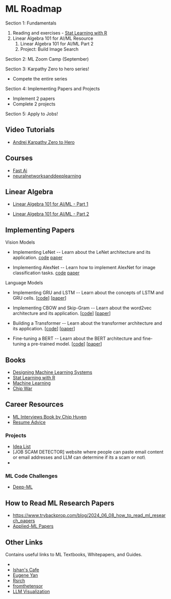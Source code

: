 # ML Roadmap

Section 1: Fundamentals
1. Reading and exercises - [Stat Learning with R](https://www.statlearning.com/)
1. Linear Algebra 101 for AI/ML Resource
   1. Linear Algebra 101 for AI/ML Part 2
   2. Project: Build Image Search

Section 2: ML Zoom Camp (September)

Section 3: Karpathy Zero to hero series!
- Compete the entire series 

Section 4: Implementing Papers and Projects
- Implement 2 papers
- Complete 2 projects

Section 5: Apply to Jobs!

## Video Tutorials
- [Andrej Karpathy Zero to Hero](https://www.youtube.com/@AndrejKarpathy)


## Courses
- [Fast Ai](https://course.fast.ai/)
- [neuralnetworksanddeeplearning](http://neuralnetworksanddeeplearning.com/index.html)

  

## Linear Algebra
- [Linear Algebra 101 for AI/ML - Part 1](https://www.trybackprop.com/blog/linalg101/part_1_vectors_matrices_operations)
  
- [Linear Algebra 101 for AI/ML - Part 2](https://www.trybackprop.com/blog/linalg101/part_2_dot_product)

## Implementing Papers
Vision Models
- Implementing LeNet -- Learn about the LeNet architecture and its application.
[code](https://github.com/jla524/fromthetensor/blob/main/examples/lenet.ipynb)
[paper](http://yann.lecun.com/exdb/publis/pdf/lecun-01a.pdf)

- Implementing AlexNet -- Learn how to implement AlexNet for image classification tasks.
[code](https://github.com/jla524/fromthetensor/blob/main/examples/alexnet.ipynb)
[paper](https://papers.nips.cc/paper/2012/hash/c399862d3b9d6b76c8436e924a68c45b-Abstract.html)

Language Models
- Implementing GRU and LSTM -- Learn about the concepts of LSTM and GRU cells.
[[code](https://github.com/jla524/fromthetensor/blob/main/examples/gru_lstm.ipynb)]
[[paper](https://arxiv.org/abs/1412.3555)]

- Implementing CBOW and Skip-Gram -- Learn about the word2vec architecture and its application.
[[code](https://github.com/jla524/fromthetensor/blob/main/examples/cbow_skipgram.ipynb)]
[[paper](https://arxiv.org/abs/1301.3781)]

- Building a Transformer -- Learn about the transformer architecture and its application.
[[code](https://github.com/jla524/fromthetensor/blob/main/examples/transformer.ipynb)]
[[paper](https://arxiv.org/abs/1706.03762)]

- Fine-tuning a BERT -- Learn about the BERT architecture and fine-tuning a pre-trained model.
[[code](https://github.com/jla524/fromthetensor/blob/main/examples/bert.ipynb)]
[[paper](https://arxiv.org/abs/1810.04805)]


## Books
- [Designing Machine Learning Systems](https://www.amazon.com/Designing-Machine-Learning-Systems-Production-Ready/dp/1098107969?&_encoding=UTF8&tag=chiphuyen-20&linkCode=ur2&linkId=0a1dbab0e76f5996e29e1a97d45f14a5&camp=1789&creative=9325)
- [Stat Learning with R](https://www.statlearning.com/)
- [Machine Learning](https://www.cs.cmu.edu/afs/cs.cmu.edu/user/mitchell/ftp/mlbook.html)
- [Chip War](https://www.amazon.com/Chip-War-Dominate-Critical-Technology/dp/B09TX24J5Y)
  
## Career Resources
- [ML Interviews Book by Chip Huyen](https://huyenchip.com/ml-interviews-book/)
- [Resume Advice](https://huyenchip.com/2023/01/24/what-we-look-for-in-a-candidate.html)

### Projects
- [Idea List](https://www.ishan.coffee/notes/Idea-List)
- [JOB SCAM DETECTOR] website where people can paste email content or email addresses and LLM can determine if its a scam or not\
- 
### ML Code Challenges
- [Deep-ML](https://www.deep-ml.com/)

## How to Read ML Research Papers
- https://www.trybackprop.com/blog/2024_06_08_how_to_read_ml_research_papers
- [Applied-ML Papers](https://github.com/eugeneyan/applied-ml?tab=readme-ov-file#mlops-platforms)

## Other Links
 Contains useful links to ML Textbooks, Whitepapers, and Guides.

-
- [Ishan's Cafe](https://www.ishan.coffee/notes/)
- [Eugene Yan](https://eugeneyan.com/)
- [Rsrch](https://www.rsrch.space/)
- [fromthetensor](https://github.com/jla524/fromthetensor?tab=readme-ov-file)
- [LLM Visualization](https://bbycroft.net/llm)
